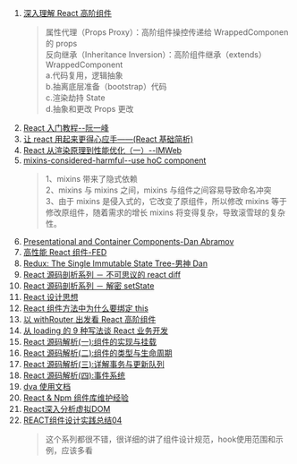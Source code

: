 1. [深入理解 React 高阶组件](https://www.jianshu.com/p/0aae7d4d9bc1)
   > 属性代理（Props Proxy）：高阶组件操控传递给 WrappedComponen 的 props  
   > 反向继承（Inheritance Inversion）：高阶组件继承（extends）WrappedComponent  
   > a.代码复用，逻辑抽象  
   > b.抽离底层准备（bootstrap）代码  
   > c.渲染劫持 State  
   > d.抽象和更改 Props 更改
2. [React 入门教程--阮一峰](http://www.ruanyifeng.com/blog/2015/03/react.html)
3. [让 react 用起来更得心应手——(React 基础简析)](https://juejin.im/post/5bcc104ce51d450e543edd70?utm_source=gold_browser_extension)
4. [React 从渲染原理到性能优化（一）--IMWeb](http://imweb.io/topic/5b8df7db7cd95ea863193582)
5. [mixins-considered-harmful--use hoC component](https://reactjs.org/blog/2016/07/13/mixins-considered-harmful.html)
   > 1、mixins 带来了隐式依赖  
   > 2、mixins 与 mixins 之间，mixins 与组件之间容易导致命名冲突  
   > 3、由于 mixins 是侵入式的，它改变了原组件，所以修改 mixins 等于修改原组件，随着需求的增长 mixins 将变得复杂，导致滚雪球的复杂性。
6. [Presentational and Container Components-Dan Abramov](https://medium.com/@dan_abramov/smart-and-dumb-components-7ca2f9a7c7d0)
7. [高性能 React 组件-FED](http://taobaofed.org/blog/2016/08/12/optimized-react-components/)
8. [Redux: The Single Immutable State Tree-男神 Dan](https://egghead.io/lessons/react-redux-the-single-immutable-state-tree)
9. [React 源码剖析系列 － 不可思议的 react diff](https://zhuanlan.zhihu.com/p/20346379)
10. [React 源码剖析系列 － 解密 setState](https://zhuanlan.zhihu.com/p/20328570?refer=purerender)
11. [React 设计思想](https://github.com/react-guide/react-basic)
12. [React 组件方法中为什么要绑定 this](http://blog.51cto.com/13869008/2147770)
13. [以 withRouter 出发看 React 高阶组件 ](https://github.com/caistrong/Blog/issues/74)
14. [从 loading 的 9 种写法谈 React 业务开发](https://juejin.im/post/5c348a7451882524ed5b945c)
15. [React 源码解析(一):组件的实现与挂载](https://juejin.im/post/5983dfbcf265da3e2f7f32de)
16. [React 源码解析(二):组件的类型与生命周期](https://juejin.im/post/59ca03b9518825177c60d10b)
17. [React 源码解析(三):详解事务与更新队列](https://juejin.im/post/59cc4c4bf265da0648446ce0)
18. [React 源码解析(四):事件系统](https://juejin.im/post/5a0cf54ff265da43333df2c4)
19. [dva 使用文档](https://dvajs.com/guide/develop-complex-spa.html#%E5%A4%9A%E4%BB%BB%E5%8A%A1%E8%B0%83%E5%BA%A6)
20. [React & Npm 组件库维护经验](https://github.com/ascoders/blog/issues/5)
21. [React深入分析虚拟DOM](https://juejin.im/post/5cb66fdaf265da0384128445?utm_source=gold_browser_extension)
22. [REACT组件设计实践总结04](https://juejin.im/post/5cdc2f54e51d453b0c35930d)
    > 这个系列都很不错，很详细的讲了组件设计规范，hook使用范围和示例，应该多看 
